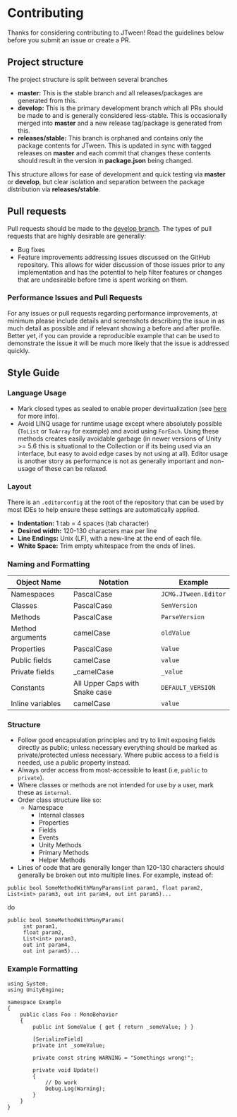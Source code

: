 # Contributing
Thanks for considering contributing to JTween! Read the guidelines below before you submit an issue or create a PR. 

## Project structure
The project structure is split between several branches
* **master:** This is the stable branch and all releases/packages are generated from this. 
* **develop:** This is the primary development branch which all PRs should be made to and is generally considered less-stable. This is occasionally merged into **master** and a new release tag/package is generated from this.
* **releases/stable:** This branch is orphaned and contains only the package contents for JTween. This is updated in sync with tagged releases on **master** and each commit that changes these contents should result in the version in **package.json** being changed.

This structure allows for ease of development and quick testing via **master** or **develop**, but clear isolation and separation between the package distribution via **releases/stable**.

## Pull requests
Pull requests should be made to the [develop branch](https://github.com/jeffcampbellmakesgames/unity-jtween/tree/develop). The types of pull requests that are highly desirable are generally:
* Bug fixes
* Feature improvements addressing issues discussed on the GitHub repository. This allows for wider discussion of those issues prior to any implementation and has the potential to help filter features or changes that are undesirable before time is spent working on them.

### Performance Issues and Pull Requests
For any issues or pull requests regarding performance improvements, at minimum please include details and screenshots describing the issue in as much detail as possible and if relevant showing a before and after profile. Better yet, if you can provide a reproducible example that can be used to demonstrate the issue it will be much more likely that the issue is addressed quickly.

## Style Guide

### Language Usage
* Mark closed types as sealed to enable proper devirtualization (see [here](https://blogs.unity3d.com/2016/07/26/il2cpp-optimizations-devirtualization/) for more info).
* Avoid LINQ usage for runtime usage except where absolutely possible (`ToList` or `ToArray` for example) and avoid using `ForEach`. Using these methods creates easily avoidable garbage (in newer versions of Unity >= 5.6 this is situational to the Collection or if its being used via an interface, but easy to avoid edge cases by not using at all). Editor usage is another story as performance is not as generally important and non-usage of these can be relaxed.

### Layout
There is an `.editorconfig` at the root of the repository that can be used by most IDEs to help ensure these settings are automatically applied.
* **Indentation:** 1 tab = 4 spaces (tab character)
* **Desired width:** 120-130 characters max per line
* **Line Endings:** Unix (LF), with a new-line at the end of each file.
* **White Space:** Trim empty whitespace from the ends of lines.

### Naming and Formatting
| Object Name | Notation | Example |
| ----------- | -------- | ------- |
| Namespaces | PascalCase | `JCMG.JTween.Editor` |
| Classes | PascalCase | `SemVersion` |
| Methods | PascalCase | `ParseVersion` |
| Method arguments | camelCase | `oldValue` |
| Properties | PascalCase | `Value` |
| Public fields | camelCase | `value` |
| Private fields | _camelCase | `_value` |
| Constants | All Upper Caps with Snake case | `DEFAULT_VERSION` |
| Inline variables | camelCase | `value` |

### Structure
* Follow good encapsulation principles and try to limit exposing fields directly as public; unless necessary everything should be marked as private/protected unless necessary. Where public access to a field is needed, use a public property instead.
* Always order access from most-accessible to least (i.e, `public` to `private`).
* Where classes or methods are not intended for use by a user, mark these as `internal`.
* Order class structure like so:
    * Namespace
        * Internal classes
        * Properties
        * Fields
        * Events
        * Unity Methods
        * Primary Methods
        * Helper Methods
* Lines of code that are generally longer than 120-130 characters should generally be broken out into multiple lines. For example, instead of:

`public bool SomeMethodWithManyParams(int param1, float param2, List<int> param3, out int param4, out int param5)...`

do

```
public bool SomeMethodWithManyParams(
     int param1,
     float param2,
     List<int> param3,
     out int param4,
     out int param5)...
 ```

### Example Formatting
```
using System;
using UnityEngine;

namespace Example
{
    public class Foo : MonoBehavior
    {
        public int SomeValue { get { return _someValue; } }

        [SerializeField]
        private int _someValue;

        private const string WARNING = "Somethings wrong!";

        private void Update()
        {
            // Do work
            Debug.Log(Warning);
        }
    }
}
```